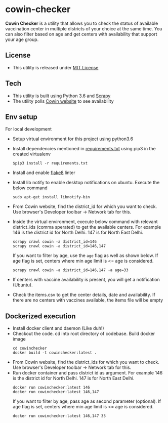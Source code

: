# cowin-checker

**Cowin Checker** is a utility that allows you to check the status of available vaccination center in multiple districts of your choice at the same time. You can also filter based on age and get centers with availability that support your age group.

## License
  - This utility is released under [MIT License](./LICENSE)

## Tech
  - This utility is built using Python 3.6 and [Scrapy](https://scrapy.org/)
  - The utility polls [Cowin website](https://www.cowin.gov.in/home) to see availability

## Env setup
  For local development
  - Setup virtual environment for this project using python3.6
  - Install dependencies mentioned in [requirements.txt](./requirements.txt) using pip3 in the created virtualenv
    ```
    $pip3 install -r requirements.txt
    ```
  - Install and enable [flake8](https://pypi.org/project/flake8/) linter
  - Install lib notify to enable desktop notifications on ubuntu. Execute the below command
    ```
    sudo apt-get install libnotify-bin
    ```
  - From Cowin website, find the district_id for which you want to check. Use browser's Developer toolbar -> Network tab for this.
  - Inside the virtual environment, execute below command with relevant district_ids (comma sperated) to get the available centers. For example 146 is the district id for North Delhi. 147 is for North East Delhi.
    ```
    scrapy crawl cowin -a district_id=146
    scrapy crawl cowin -a district_id=146,147
    ```
    If you want to filter by age, use the `age` flag as well as shown below. If age flag is set, centers where min age limit is <= age is considered.
    ```
    scrapy crawl cowin -a district_id=146,147 -a age=33
    ```
    
  - If centers with vaccine availability is present, you will get a notification (Ubuntu).
  - Check the items.csv to get the center details, date and availability. If there are no centers with vaccines available, the items file will be empty


## Dockerized execution
  - Install docker client and daemon (Like duh!)
  - Checkout the code. cd into root directory of codebase. Build docker image
    ```
    cd cowinchecker
    docker build -t cowinchecker:latest .
    ```
  - From Cowin website, find the district_ids for which you want to check. Use browser's Developer toolbar -> Network tab for this.
  - Run docker container and pass district id as argument. For example 146 is the district id for North Delhi. 147 is for North East Delhi.
    ```
    docker run cowinchecker:latest 146
    docker run cowinchecker:latest 146,147
    ```
    If you want to filter by age, pass age as second parameter (optional). If age flag is set, centers where min age limit is <= age is considered.
    ```
    docker run cowinchecker:latest 146,147 33
    ```
